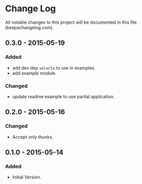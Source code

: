 # Change Log
All notable changes to this project will be documented in this file (keepachangelog.com).

## 0.3.0 - 2015-05-19
### Added
- add dev dep `selectn` to use in examples.
- add example module.

### Changed
- update readme example to use partial application.

## 0.2.0 - 2015-05-16
### Changed
- Accept only thunks.

## 0.1.0 - 2015-05-14
### Added
- Initial Version.
